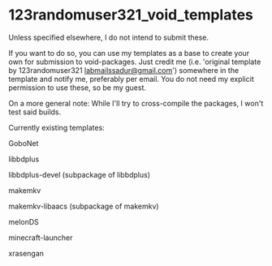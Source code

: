 # 123randomuser321_void_templates
Unless specified elsewhere, I do not intend to submit these.

If you want to do so, you can use my templates as a base to create your own for submission to void-packages.
Just credit me (i.e. 'original template by 123randomuser321 <labmailssadur@gmail.com>') somewhere in the template and notify me, preferably per email. You do not need my explicit permission to use these, so be my guest.

On a more general note:
While I'll try to cross-compile the packages, I won't test said builds.



Currently existing templates:


GoboNet

libbdplus

libbdplus-devel (subpackage of libbdplus)

makemkv

makemkv-libaacs (subpackage of makemkv)

melonDS

minecraft-launcher

xrasengan
